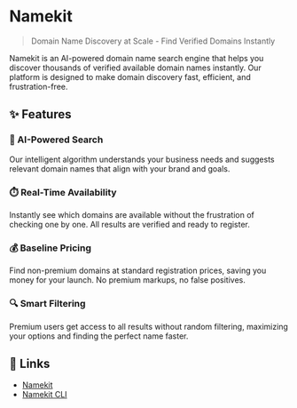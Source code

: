# Namekit

> Domain Name Discovery at Scale - Find Verified Domains Instantly

Namekit is an AI-powered domain name search engine that helps you discover thousands of verified available domain names instantly. Our platform is designed to make domain discovery fast, efficient, and frustration-free.

## ✨ Features

### 🧠 AI-Powered Search
Our intelligent algorithm understands your business needs and suggests relevant domain names that align with your brand and goals.

### ⏱️ Real-Time Availability
Instantly see which domains are available without the frustration of checking one by one. All results are verified and ready to register.

### 💰 Baseline Pricing
Find non-premium domains at standard registration prices, saving you money for your launch. No premium markups, no false positives.

### 🔍 Smart Filtering
Premium users get access to all results without random filtering, maximizing your options and finding the perfect name faster.

## 🔗 Links

- [Namekit](https://namekit.com)
- [Namekit CLI](https://github.com/namekitapp/namekit)
